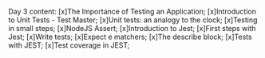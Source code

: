 Day 3 content:
[x]The Importance of Testing an Application;
[x]Introduction to Unit Tests - Test Master;
[x]Unit tests: an analogy to the clock;
[x]Testing in small steps;
[x]NodeJS Assert;
[x]Introduction to Jest;
[x]First steps with Jest;
[x]Write tests;
[x]Expect e matchers;
[x]The describe block;
[x]Tests with JEST;
[x]Test coverage in JEST;
